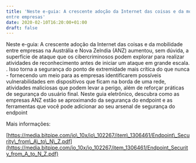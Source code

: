 ```yaml
---
title: 'Neste e-guia: A crescente adoção da Internet das coisas e da mobilidade
entre empresas'
date: 2020-02-10T16:20:00+01:00
draft: false
---
```


Neste e-guia: A crescente adoção da Internet das coisas e da mobilidade entre empresas na Austrália e Nova Zelndia (ANZ) aumentou, sem dúvida, a superfície de ataque que os cibercriminosos podem explorar para realizar atividades de reconhecimento antes de iniciar um ataque em grande escala. . Isso torna a segurança do ponto de extremidade mais crítica do que nunca - fornecendo um meio para as empresas identificarem possíveis vulnerabilidades em dispositivos que ficam na borda de uma rede, atividades maliciosas que podem levar a perigo, além de reforçar práticas de segurança do usuário final. Neste guia eletrônico, descubra como as empresas ANZ estão se aproximando da segurança do endpoint e as ferramentas que você pode adicionar ao seu arsenal de segurança do endpoint

Mais informações:

[https://media.bitpipe.com/io\_10x/io\_102267/item\_1306461/Endpoint\_Security\_from\_A\_to\_N\_Z.pdf](https://media.bitpipe.com/io_10x/io_102267/item_1306461/Endpoint_Security_from_A_to_N_Z.pdf)